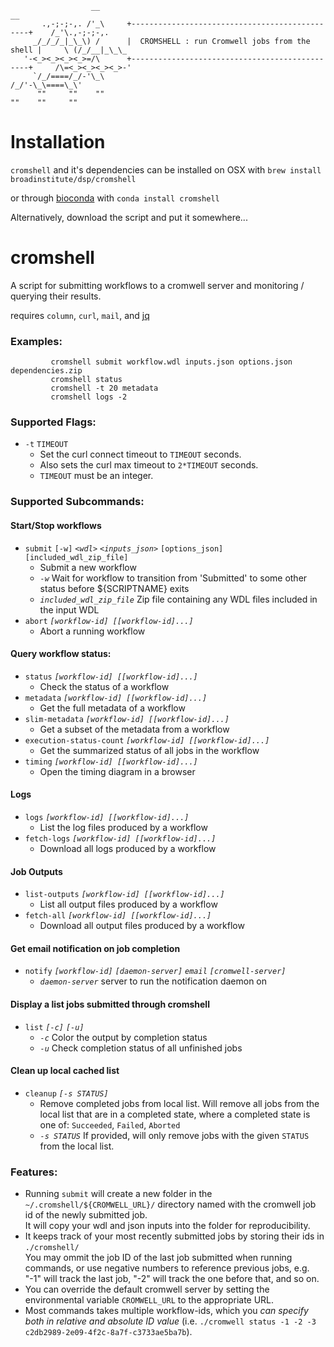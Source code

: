 ```
                  __                                                            __
       .,-;-;-,. /'_\     +-----------------------------------------------+    /_'\.,-;-;-,.
     _/_/_/_|_\_\) /      |  CROMSHELL : run Cromwell jobs from the shell |     \ (/_/__|_\_\_
   '-<_><_><_><_>=/\      +-----------------------------------------------+     /\=<_><_><_><_>-'
     `/_/====/_/-'\_\                                                          /_/'-\_\====\_\'
      ""     ""    ""                                                          ""    ""     ""
```


# Installation

`cromshell` and it's dependencies can be installed on OSX with `brew install broadinstitute/dsp/cromshell`

or through [bioconda](https://bioconda.github.io/) with `conda install cromshell`

Alternatively, download the script and put it somewhere...

# cromshell
 A script for submitting workflows to a cromwell server and monitoring / querying their results.

requires `column`, `curl`, `mail`, and [jq](https://stedolan.github.io/jq/)

### Examples:

```
         cromshell submit workflow.wdl inputs.json options.json dependencies.zip
         cromshell status
         cromshell -t 20 metadata
         cromshell logs -2
```

### Supported Flags:
  * `-t` `TIMEOUT`
	  * Set the curl connect timeout to `TIMEOUT` seconds.
    * Also sets the curl max timeout to `2*TIMEOUT` seconds.
    * `TIMEOUT` must be an integer.

### Supported Subcommands:

  
   ####  Start/Stop workflows
   * `submit` `[-w]` *`<wdl>`* *`<inputs_json>`* `[options_json]` `[included_wdl_zip_file]`
     * Submit a new workflow
     * *`-w`*                     Wait for workflow to transition from 'Submitted' to some other status
                                  before ${SCRIPTNAME} exits
     * *`included_wdl_zip_file`*  Zip file containing any WDL files included in the input WDL
   * `abort` *`[workflow-id] [[workflow-id]...]`*                   
     * Abort a running workflow
   #### Query workflow status:
   * `status` *`[workflow-id] [[workflow-id]...]`*                   
     * Check the status of a workflow
   * `metadata` *`[workflow-id] [[workflow-id]...]`*                
     * Get the full metadata of a workflow
   * `slim-metadata` *`[workflow-id] [[workflow-id]...]`*           
     * Get a subset of the metadata from a workflow
   * `execution-status-count` *`[workflow-id] [[workflow-id]...]`*   
     * Get the summarized status of all jobs in the workflow
   * `timing` *`[workflow-id] [[workflow-id]...]`*                  
     * Open the timing diagram in a browser
  
   #### Logs
   * `logs` *`[workflow-id] [[workflow-id]...]`*                     
     * List the log files produced by a workflow
   * `fetch-logs` *`[workflow-id] [[workflow-id]...]`*               
     * Download all logs produced by a workflow
  
   #### Job Outputs
   * `list-outputs` *`[workflow-id] [[workflow-id]...]`*           
     *  List all output files produced by a workflow
   * `fetch-all` *`[workflow-id] [[workflow-id]...]`*             
     * Download all output files produced by a workflow
   
   ####  Get email notification on job completion
   * `notify` *`[workflow-id]` `[daemon-server]` `email` `[cromwell-server]`*
     * *`daemon-server`*  server to run the notification daemon on

   #### Display a list jobs submitted through cromshell
   * `list` *`[-c]` `[-u]`*                                            
     * *`-c`*    Color the output by completion status
     * *`-u`*    Check completion status of all unfinished jobs

   #### Clean up local cached list
   * `cleanup` *`[-s STATUS]`*    
     * Remove completed jobs from local list.
       Will remove all jobs from the local list that are in a completed state,
       where a completed state is one of: `Succeeded`, `Failed`, `Aborted`
     * *`-s STATUS`*     If provided, will only remove jobs with the given `STATUS` from the local list.
  
    
 ### Features:
 * Running `submit` will create a new folder in the `~/.cromshell/${CROMWELL_URL}/` directory named with the cromwell job id of the newly submitted job.  
 It will copy your wdl and json inputs into the folder for reproducibility.  
 * It keeps track of your most recently submitted jobs by storing their ids in `./cromshell/`  
 You may ommit the job ID of the last job submitted when running commands, or use negative numbers to reference previous jobs, e.g. "-1" will track the last job, "-2" will track the one before that, and so on.
 * You can override the default cromwell server by setting the environmental variable `CROMWELL_URL` to the appropriate URL.
 * Most commands takes multiple workflow-ids, which you *can specify both in relative and absolute ID value* (i.e. `./cromwell status -1 -2 -3 c2db2989-2e09-4f2c-8a7f-c3733ae5ba7b`). 
